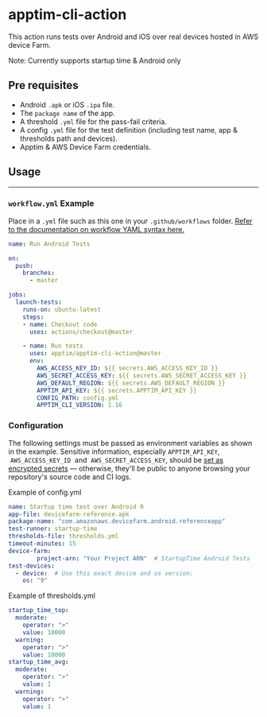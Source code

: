 # apptim-cli-action
This action runs tests over Android and iOS over real devices hosted in AWS device Farm. 

Note: Currently supports startup time & Android only

## Pre requisites

- Android `.apk` or iOS `.ipa` file.
- The `package name` of the app.
- A threshold `.yml` file for the pass-fail criteria.
- A config `.yml` file for the test definition (including test name, app & thresholds path and devices).
- Apptim & AWS Device Farm credentials.

## **Usage**

---

### **`workflow.yml` Example**

Place in a `.yml` file such as this one in your `.github/workflows` folder. [Refer to the documentation on workflow YAML syntax here.](https://help.github.com/en/articles/workflow-syntax-for-github-actions)

```yaml
name: Run Android Tests

on: 
  push: 
    branches:
      - master

jobs: 
  launch-tests: 
    runs-on: ubuntu-latest 
    steps: 
    - name: Checkout code
      uses: actions/checkout@master

    - name: Run tests
      uses: apptim/apptim-cli-action@master
      env: 
        AWS_ACCESS_KEY_ID: ${{ secrets.AWS_ACCESS_KEY_ID }} 
        AWS_SECRET_ACCESS_KEY: ${{ secrets.AWS_SECRET_ACCESS_KEY }}
        AWS_DEFAULT_REGION: ${{ secrets.AWS_DEFAULT_REGION }}
        APPTIM_API_KEY: ${{ secrets.APPTIM_API_KEY }}
        CONFIG_PATH: config.yml 
        APPTIM_CLI_VERSION: 1.16


```

### **Configuration**

The following settings must be passed as environment variables as shown in the example. Sensitive information, especially `APPTIM_API_KEY`,  `AWS_ACCESS_KEY_ID`  and  `AWS_SECRET_ACCESS_KEY`, should be [set as encrypted secrets](https://docs.github.com/en/actions/configuring-and-managing-workflows/creating-and-storing-encrypted-secrets#using-encrypted-secrets-in-a-workflow) — otherwise, they'll be public to anyone browsing your repository's source code and CI logs.


Example of config.yml

```yaml
name: Startup time test over Android 9
app-file: devicefarm-reference.apk
package-name: "com.amazonaws.devicefarm.android.referenceapp"
test-runner: startup-time
thresholds-file: thresholds.yml
timeout-minutes: 15
device-farm:
        project-arn: "Your Project ARN"  # StartupTime Android Tests
test-devices:
  - device:  # Use this exact device and os version:
    os: "9"

```

Example of thresholds.yml
```yaml
startup_time_top:
  moderate:
    operator: ">"
    value: 10000
  warning:
    operator: ">"
    value: 10000
startup_time_avg:
  moderate:
    operator: ">"
    value: 1
  warning:
    operator: ">"
    value: 1


```

